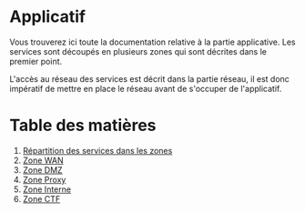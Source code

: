 # Applicatif
Vous trouverez ici toute la documentation relative à la partie applicative. Les services sont découpés en plusieurs zones qui sont décrites dans le premier point.

L'accès au réseau des services est décrit dans la partie réseau, il est donc impératif de mettre en place le réseau avant de s'occuper de l'applicatif.

# Table des matières
1. [Répartition des services dans les zones](repartition_en_zones.md)
2. [Zone WAN](zone_wan)
3. [Zone DMZ](zone_dmz)
4. [Zone Proxy](zone_proxy)
5. [Zone Interne](zone_interne)
6. [Zone CTF](zone_ctf)
